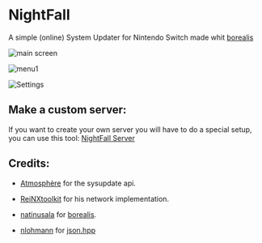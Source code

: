 # NightFall

A simple (online) System Updater for Nintendo Switch made whit [borealis](https://github.com/natinusala/borealis)

![main screen](https://cdn.discordapp.com/attachments/519986961382113283/778958406798016532/2020111913060200-DB1426D1DFD034027CECDE9C2DD914B8.jpg)

![menu1](https://cdn.discordapp.com/attachments/519986961382113283/778958666660970516/2020111913060700-DB1426D1DFD034027CECDE9C2DD914B8.jpg)

![Settings](https://cdn.discordapp.com/attachments/519986961382113283/778958814946131968/2020111913062300-DB1426D1DFD034027CECDE9C2DD914B8.jpg)

## Make a custom server:
If you want to create your own server you will have to do a special setup, you can use this tool: [NightFall Server](https://github.com/D3fau4/NightFall-Server)

## Credits:

*  [Atmosphère](https://github.com/Atmosphere-NX/Atmosphere) for the sysupdate api.

*  [ReiNXtoolkit](https://github.com/Reisyukaku/ReiNXToolkit) for his network implementation.

*  [natinusala](https://github.com/natinusala) for [borealis](https://github.com/natinusala/borealis).

*  [nlohmann](https://github.com/nlohmann) for [json.hpp](https://github.com/nlohmann/json)
